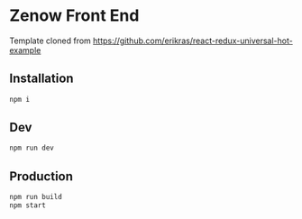 # Zenow Front End

Template cloned from https://github.com/erikras/react-redux-universal-hot-example

## Installation

```bash
npm i
```

## Dev
```bash
npm run dev
```

## Production
```bash
npm run build
npm start
```
